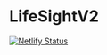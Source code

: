 # LifeSightV2
[![Netlify Status](https://api.netlify.com/api/v1/badges/4fa99f16-c619-43b8-841f-1ae36388f62d/deploy-status)](https://app.netlify.com/sites/lifesight/deploys)
